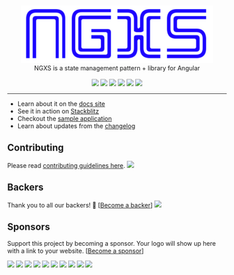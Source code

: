 <p align="center">
  <img src="docs/assets/logo.png">
  <br />
  NGXS is a state management pattern + library for Angular
  <br />
  <br />
  <a href="https://now-examples-slackin-eqzjxuxoem.now.sh/"><img src="https://now-examples-slackin-eqzjxuxoem.now.sh/badge.svg"></a> <a href="https://badge.fury.io/js/%40ngxs%2Fstore"><img src="https://badge.fury.io/js/%40ngxs%2Fstore.svg"></a> <a href="https://codeclimate.com/github/ngxs/store/maintainability"><img src="https://api.codeclimate.com/v1/badges/c53c013c16e87492cb1e/maintainability" /></a> <a href="https://codeclimate.com/github/ngxs/store/test_coverage"><img src="https://api.codeclimate.com/v1/badges/c53c013c16e87492cb1e/test_coverage" /></a> <a href="https://circleci.com/gh/ngxs/store"><img src="https://circleci.com/gh/ngxs/store/tree/master.svg?style=svg"></a> <a href="https://www.gitbook.io/book/ngxs/ngxs/activity"><img src="https://www.gitbook.io/button/status/book/ngxs/ngxs"></a>
</p>

---

- Learn about it on the [docs site](https://ngxs.gitbooks.io/ngxs/)
- See it in action on [Stackblitz](https://stackblitz.com/edit/ngxs-simple)
- Checkout the [sample application](https://github.com/ngxs/store/tree/master/integration)
- Learn about updates from the [changelog](CHANGELOG.md)

## Contributing
Please read [contributing guidelines here](./CONTRIBUTING.md).
<a href="https://github.com/ngxs/ngxs/graphs/contributors"><img src="https://opencollective.com/ngxs/contributors.svg?width=890" /></a>

## Backers
Thank you to all our backers! 🙏 [[Become a backer](https://opencollective.com/ngxs#backer)]
<a href="https://opencollective.com/ngxs#backers" target="_blank"><img src="https://opencollective.com/ngxs/backers.svg?width=890"></a>

## Sponsors

Support this project by becoming a sponsor. Your logo will show up here with a link to your website. [[Become a sponsor](https://opencollective.com/ngxs#sponsor)]

<a href="https://opencollective.com/ngxs/sponsor/0/website" target="_blank"><img src="https://opencollective.com/ngxs/sponsor/0/avatar.svg"></a>
<a href="https://opencollective.com/ngxs/sponsor/1/website" target="_blank"><img src="https://opencollective.com/ngxs/sponsor/1/avatar.svg"></a>
<a href="https://opencollective.com/ngxs/sponsor/2/website" target="_blank"><img src="https://opencollective.com/ngxs/sponsor/2/avatar.svg"></a>
<a href="https://opencollective.com/ngxs/sponsor/3/website" target="_blank"><img src="https://opencollective.com/ngxs/sponsor/3/avatar.svg"></a>
<a href="https://opencollective.com/ngxs/sponsor/4/website" target="_blank"><img src="https://opencollective.com/ngxs/sponsor/4/avatar.svg"></a>
<a href="https://opencollective.com/ngxs/sponsor/5/website" target="_blank"><img src="https://opencollective.com/ngxs/sponsor/5/avatar.svg"></a>
<a href="https://opencollective.com/ngxs/sponsor/6/website" target="_blank"><img src="https://opencollective.com/ngxs/sponsor/6/avatar.svg"></a>
<a href="https://opencollective.com/ngxs/sponsor/7/website" target="_blank"><img src="https://opencollective.com/ngxs/sponsor/7/avatar.svg"></a>
<a href="https://opencollective.com/ngxs/sponsor/8/website" target="_blank"><img src="https://opencollective.com/ngxs/sponsor/8/avatar.svg"></a>
<a href="https://opencollective.com/ngxs/sponsor/9/website" target="_blank"><img src="https://opencollective.com/ngxs/sponsor/9/avatar.svg"></a>
